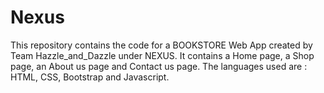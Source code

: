 # Nexus

This repository contains the code for a BOOKSTORE Web App created by Team Hazzle_and_Dazzle under NEXUS.
It contains a Home page, a Shop page, an About us page and Contact us page.
The languages used are : HTML, CSS, Bootstrap and Javascript.
